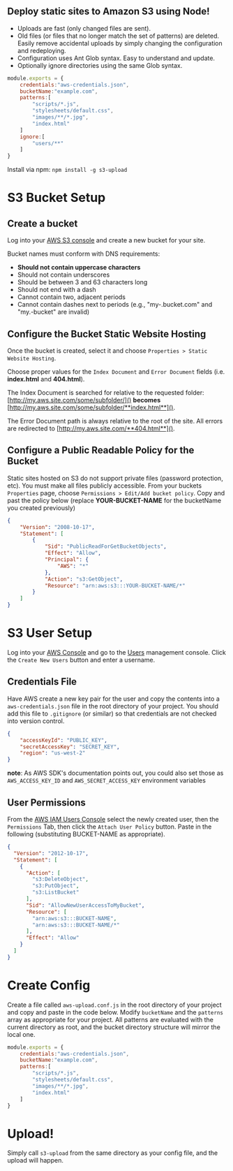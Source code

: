Deploy static sites to Amazon S3 using Node!
--------------------------------------------

* Uploads are fast (only changed files are sent).
* Old files (or files that no longer match the set of patterns) are deleted. Easily remove accidental uploads by simply changing the configuration and redeploying.
* Configuration uses Ant Glob syntax. Easy to understand and update.
* Optionally ignore directories using the same Glob syntax.

```javascript
module.exports = {
	credentials:"aws-credentials.json",
	bucketName:"example.com",
	patterns:[
		"scripts/*.js",
		"stylesheets/default.css",
		"images/**/*.jpg",
		"index.html"
	]
	ignore:[
		"users/**"
	]
}
```

Install via npm: `npm install -g s3-upload`

S3 Bucket Setup
===============

Create a bucket
---------------

Log into your [AWS S3 console](https://console.aws.amazon.com) and create a new bucket for your site.

Bucket names must conform with DNS requirements:

* **Should not contain uppercase characters**
* Should not contain underscores
* Should be between 3 and 63 characters long
* Should not end with a dash
* Cannot contain two, adjacent periods
* Cannot contain dashes next to periods (e.g., "my-.bucket.com" and "my.-bucket" are invalid)


Configure the Bucket Static Website Hosting
-------------------------------------------

Once the bucket is created, select it and choose `Properties > Static Website Hosting`.

Choose proper values for the `Index Document` and `Error Document` fields (i.e. **index.html** and **404.html**).

The Index Document is searched for relative to the requested folder: [http://my.aws.site.com/some/subfolder/]() **becomes** [http://my.aws.site.com/some/subfolder/**index.html**]().

The Error Document path is always relative to the root of the site. All errors are redirected to [http://my.aws.site.com/**404.html**]().


Configure a Public Readable Policy for the Bucket
-------------------------------------------------

Static sites hosted on S3 do not support private files (password protection, etc). You must make all files publicly accessible. From your buckets `Properties` page, choose `Permissions > Edit/Add bucket policy`. Copy and past the policy below (replace **YOUR-BUCKET-NAME** for the bucketName you created previously)

```json
{
	"Version": "2008-10-17",
	"Statement": [
		{
			"Sid": "PublicReadForGetBucketObjects",
			"Effect": "Allow",
			"Principal": {
				"AWS": "*"
			},
			"Action": "s3:GetObject",
			"Resource": "arn:aws:s3:::YOUR-BUCKET-NAME/*"
		}
	]
}
```

S3 User Setup
=============

Log into your [AWS Console](https://console.aws.amazon.com/iam/?#users) and go to the [Users](https://console.aws.amazon.com/iam/?#users) management console. Click the `Create New Users` button and enter a username.

Credentials File
----------------

Have AWS create a new key pair for the user and copy the contents into a `aws-credentials.json` file in the root directory of your project. You should add this file to `.gitignore` (or similar) so that credentials are not checked into version control.

```json
{
	"accessKeyId": "PUBLIC_KEY",
	"secretAccessKey": "SECRET_KEY",
	"region": "us-west-2"
}
```

**note**: As AWS SDK's documentation points out, you could also set those as `AWS_ACCESS_KEY_ID` and `AWS_SECRET_ACCESS_KEY` environment variables

User Permissions
----------------

From the [AWS IAM Users Console](https://console.aws.amazon.com/iam/?#users) select the newly created user, then the `Permissions` Tab, then click the `Attach User Policy` button.  Paste in the following (substituting BUCKET-NAME as appropriate).

```json
{
  "Version": "2012-10-17",
  "Statement": [
    {
      "Action": [
        "s3:DeleteObject",
        "s3:PutObject",
        "s3:ListBucket"
      ],
      "Sid": "AllowNewUserAccessToMyBucket",
      "Resource": [
        "arn:aws:s3:::BUCKET-NAME",
		"arn:aws:s3:::BUCKET-NAME/*"
      ],
      "Effect": "Allow"
    }
  ]
}
```

Create Config
=============

Create a file called `aws-upload.conf.js` in the root directory of your project and copy and paste in the code below. Modify `bucketName` and the `patterns` array as appropriate for your project. All patterns are evaluated with the current directory as root, and the bucket directory structure will mirror the local one.

```javascript
module.exports = {
	credentials:"aws-credentials.json",
	bucketName:"example.com",
	patterns:[
		"scripts/*.js",
		"stylesheets/default.css",
		"images/**/*.jpg",
		"index.html"
	]
}
```

Upload!
=======

Simply call `s3-upload` from the same directory as your config file, and the upload will happen.
